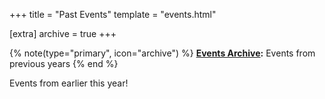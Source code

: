 +++
title = "Past Events"
template = "events.html"

[extra]
archive = true
+++

{% note(type="primary", icon="archive") %}
**[Events Archive](@/events/archive/_index.md):** Events from previous years
{% end %}

Events from earlier this year!
